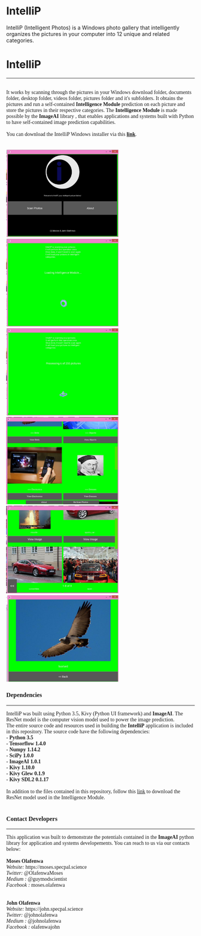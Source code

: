 # IntelliP
IntelliP (Intelligent Photos) is a Windows photo gallery that intelligently organizes the  pictures in your computer into 12 unique and related categories.


<h1><b>IntelliP</b></h1>
<hr>
<div style="font-family: Calibri;" ><br> <span>
        It works by scanning through
        the pictures in your Windows download folder, documents folder, desktop folder, videos folder, pictures
         folder and it's subfolders. It obtains the pictures and run a self-contained <b>Intelligence Module</b> prediction
          on each picture and store the pictures in their respective categories. The <b>Intelligence Module</b>
           is made possible by the <b><a href="" style="text-decoration: none;" >ImageAI</a></b> library
        , that enables applications and systems built with Python to have self-contained image prediction
         capabilities. <br> <br>You can download the IntelliP Windows installer via this <b><a href="">link</a></b>. <br><br></span>
    <br><img src="four.jpg" style="width: 300px; height: auto; margin-right: 20px;" />
    <img src="five.jpg" style="width: 300px; height: auto; margin-right: 20px;" />
    <img src="six.jpg" style="width: 300px; height: auto; margin-right: 20px;" />
     <img src="one.jpg" style="width: 300px; height: auto; margin-right: 20px;" />
    <img src="two.jpg" style="width: 300px; height: auto; margin-right: 20px;" />
    <img src="three.jpg" style="width: 300px; height: auto; margin-right: 20px;" /><br>
<h3><b>Dependencies</b></h3>
<hr>
IntelliP was built using Python 3.5, Kivy (Python UI framework) and <b><a href="" style="text-decoration: none;" >ImageAI</a></b>. The ResNet model is the computer vision model used to power the image prediction. <br>The entire source code and resources used in building the <b>IntelliP</b> application is included in  this repository. The source code have the following dependencies: <br>
 <span><b>- Python 3.5  </b></span> <br> 
          <span><b>- Tensorflow 1.4.0 </b></span><br>
          <span><b>- Numpy 1.14.2 </b> </span> <br>
          <span><b>- SciPy 1.0.0 </b></span> <br>
          <span><b>- ImageAI 1.0.1 </b></span> <br>
          <span><b>- Kivy 1.10.0 </b></span> <br>
          <span><b>- Kivy Glew 0.1.9 </b></span> <br>
          <span><b>- Kivy SDL2 0.1.17 </b></span> <br> <br> <span>In addition to the files contained in this repository, follow this <a href="">link</a></span> to 
download the ResNet model used in the Intelligence Module. <br> <br>
<h3><b>Contact Developers</b></h3>
<hr>
This application was built to demonstrate the potentials contained in the <b><a href="" style="text-decoration: none;" >ImageAI</a></b>
 python library for application and systems developements. You can reach to us via our contacts below:
 <br><br>
  <b>Moses Olafenwa</b> <br>
 <i>Website: </i>  <a style="text-decoration: none;" href="https://moses.specpal.science"> https://moses.specpal.science</a> <br>
 <i>Twitter: </i>    <a style="text-decoration: none;" href="https://twitter.com/OlafenwaMoses"> @OlafenwaMoses</a> <br>
      <i>Medium : </i>    <a style="text-decoration: none;" href="https://medium.com/@guymodscientist"> @guymodscientist</a> <br>
      <i>Facebook : </i>    <a style="text-decoration: none;" href="https://facebook.com/moses.olafenwa"> moses.olafenwa</a> <br>
<br><br>
      <b>John Olafenwa</b> <br>
      <i>Website: </i>    <a style="text-decoration: none;" href="https://john.specpal.science"> https://john.specpal.science</a> <br>
      <i>Twitter: </i>    <a style="text-decoration: none;" href="https://twitter.com/johnolafenwa"> @johnolafenwa</a> <br>
      <i>Medium : </i>    <a style="text-decoration: none;" href="https://medium.com/@johnolafenwa"> @johnolafenwa</a> <br>
      <i>Facebook : </i>    <a style="text-decoration: none;" href="https://facebook.com/olafenwajohn"> olafenwajohn</a> <br>

</div>
